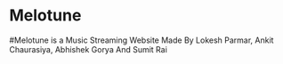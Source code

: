 # Melotune

#Melotune is a Music Streaming Website Made By Lokesh Parmar, Ankit Chaurasiya, Abhishek Gorya And Sumit Rai
